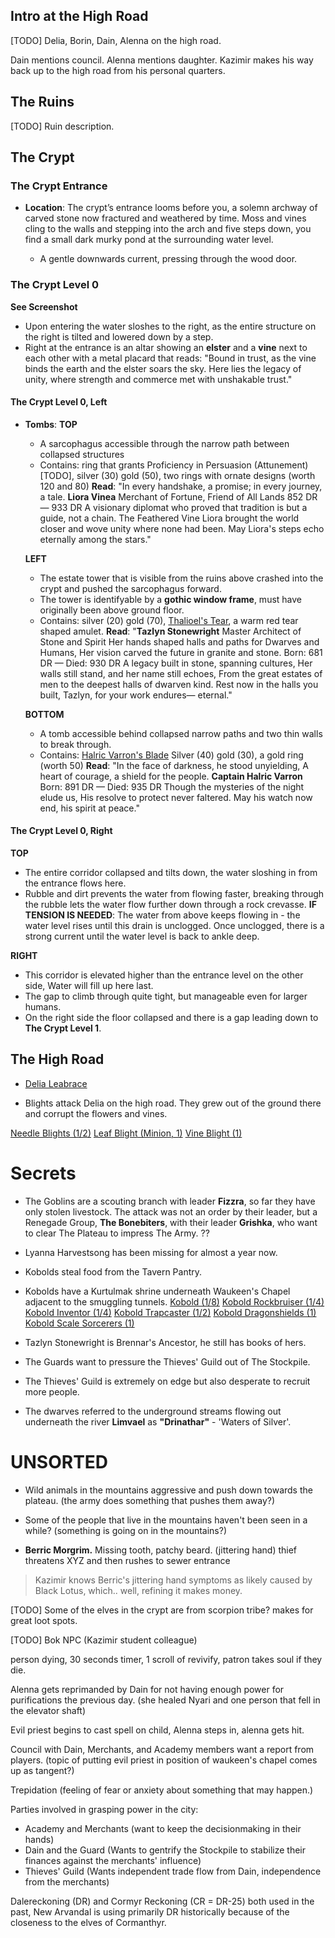 ## Intro at the High Road

[TODO] Delia, Borin, Dain, Alenna on the high road.

Dain mentions council.
Alenna mentions daughter.
Kazimir makes his way back up to the high road from his personal quarters.

## The Ruins
[TODO] Ruin description.


## The Crypt 

### The Crypt Entrance
- **Location**: The crypt’s entrance looms before you, a solemn archway of carved stone now fractured and weathered by time.
  Moss and vines cling to the walls and stepping into the arch and five steps down, you find a small dark murky pond at the surrounding water level.

  - A gentle downwards current, pressing through the wood door.

### The Crypt Level 0
**See Screenshot**
  - Upon entering the water sloshes to the right, as the entire structure on the right is tilted and lowered down by a step.
  - Right at the entrance is an altar showing an **elster** and a **vine** next to each other with a metal placard that reads:
     "Bound in trust, as the vine binds the earth
     and the elster soars the sky.
     Here lies the legacy of unity, where strength
     and commerce met with unshakable trust."

#### The Crypt Level 0, Left
- **Tombs**:
  **TOP**
  - A sarcophagus accessible through the narrow path between collapsed structures 
  - Contains: ring that grants Proficiency in Persuasion (Attunement) [TODO],
   silver (30) gold (50), two rings with ornate designs (worth 120 and 80) 
    **Read**:
      "In every handshake, a promise; in every journey, a tale.
      **Liora Vinea**
      Merchant of Fortune, Friend of All Lands
      852 DR — 933 DR
      A visionary diplomat who proved that 
      tradition is but a guide, not a chain.
      The Feathered Vine Liora brought the world closer and wove unity where none had been. May Liora's steps echo eternally among the stars."

  **LEFT**
  - The estate tower that is visible from the ruins above crashed into the crypt and pushed the sarcophagus forward. 
  - The tower is identifyable by a **gothic window frame**, must have originally been above ground floor.
  - Contains: silver (20) gold (70), 
  [Thalioel's Tear](dm/items.md#thalioels-tear), a warm red tear shaped amulet.
    **Read**:
      "**Tazlyn Stonewright**
      Master Architect of Stone and Spirit
      Her hands shaped halls and paths for Dwarves and Humans,
      Her vision carved the future in granite and stone.
      Born: 681 DR — Died: 930 DR
      A legacy built in stone, spanning cultures,
      Her walls still stand, and her name still echoes,
      From the great estates of men to the deepest halls of dwarven kind.
      Rest now in the halls you built, Tazlyn, for your work endures— eternal."

  **BOTTOM**
  - A tomb accessible behind collapsed narrow paths and two thin walls to break through.
  - Contains: [Halric Varron's Blade](dm/items.md#halric-varrons-blade)
   Silver (40) gold (30), a gold ring (worth 50) 
    **Read**:
      "In the face of darkness, he stood unyielding,
      A heart of courage, a shield for the people.
      **Captain Halric Varron**
      Born: 891 DR — Died: 935 DR
      Though the mysteries of the night elude us,
      His resolve to protect never faltered.
      May his watch now end, his spirit at peace."
#### The Crypt Level 0, Right

  **TOP**
  - The entire corridor collapsed and tilts down, the water sloshing in from the entrance flows here.
  - Rubble and dirt prevents the water from flowing faster, breaking through the rubble lets the water flow further down through a rock crevasse.
    **IF TENSION IS NEEDED**: The water from above keeps flowing in - the water level rises until this drain is unclogged. Once unclogged, there is a strong current until the water level is back to ankle deep.

  **RIGHT**
  - This corridor is elevated higher than the entrance level on the other side, Water will fill up here last. 
  - The gap to climb through quite tight, but manageable even for larger humans.
  - On the right side the floor collapsed and there is a gap leading down to **The Crypt Level 1**.


## The High Road
- [Delia Leabrace](dm/npcs.md#delia-leabrace)

- Blights attack Delia on the high road. They grew out of the ground there and corrupt the flowers and vines.

[Needle Blights (1/2)](dm/monsters.md#needle-blight)
[Leaf Blight (Minion, 1)](dm/monsters.md#leaf-blight)
[Vine Blight (1)](dm/monsters.md#vine-blight)

# Secrets

- The Goblins are a scouting branch with leader **Fizzra**, so far they have only stolen livestock. 
  The attack was not an order by their leader, but a Renegade Group, **The Bonebiters**, with their leader **Grishka**, who want to clear The Plateau to impress The Army. ??

- Lyanna Harvestsong has been missing for almost a year now.

- Kobolds steal food from the Tavern Pantry.

- Kobolds have a Kurtulmak shrine underneath Waukeen's Chapel adjacent to the smuggling tunnels.
[Kobold (1/8)](dm/monsters.md#kobold)
[Kobold Rockbruiser (1/4)](dm/monsters.md#kobold-rockbruiser)
[Kobold Inventor (1/4)](dm/monsters.md#kobold-inventor)
[Kobold Trapcaster (1/2)](dm/monsters.md#kobold-trapcaster)
[Kobold Dragonshields (1)](dm/monsters.md#kobold-dragonshield)
[Kobold Scale Sorcerers (1)](dm/monsters.md#kobold-scale-sorcerer)

- Tazlyn Stonewright is Brennar's Ancestor, he still has books of hers. 

- The Guards want to pressure the Thieves' Guild out of The Stockpile. 

- The Thieves' Guild is extremely on edge but also desperate to recruit more people.

-  The dwarves referred to the underground streams flowing out underneath the river **Limvael** as **"Drinathar"** - 'Waters of Silver'.


# UNSORTED

- Wild animals in the mountains aggressive and push down towards the plateau. (the army does something that pushes them away?)
- Some of the people that live in the mountains haven't been seen in a while? (something is going on in the mountains?)


- **Berric Morgrim.** Missing tooth, patchy beard. (jittering hand)
thief threatens XYZ and then rushes to sewer entrance
> Kazimir knows Berric's jittering hand symptoms as likely caused by Black Lotus, which.. well, refining it makes money.

[TODO] Some of the elves in the crypt are from scorpion tribe? makes for great loot spots.

[TODO] Bok NPC (Kazimir student colleague)

person dying, 30 seconds timer, 1 scroll of revivify, patron takes soul if they die.

Alenna gets reprimanded by Dain for not having enough power for purifications the previous day. (she healed Nyari and one person that fell in the elevator shaft)

Evil priest begins to cast spell on child, Alenna steps in, alenna gets hit.

Council with Dain, Merchants, and Academy members want a report from players. (topic of putting evil priest in position of waukeen's chapel comes up as tangent?) 

Trepidation (feeling of fear or anxiety about something that may happen.)

Parties involved in grasping power in the city: 
- Academy and Merchants (want to keep the decisionmaking in their hands)
- Dain and the Guard (Wants to gentrify the Stockpile to stabilize their finances against the merchants' influence)
- Thieves' Guild (Wants independent trade flow from Dain, independence from the merchants)

Dalereckoning (DR) and Cormyr Reckoning (CR = DR-25) both used in the past, New Arvandal is using primarily DR historically because of the closeness to the elves of Cormanthyr.
